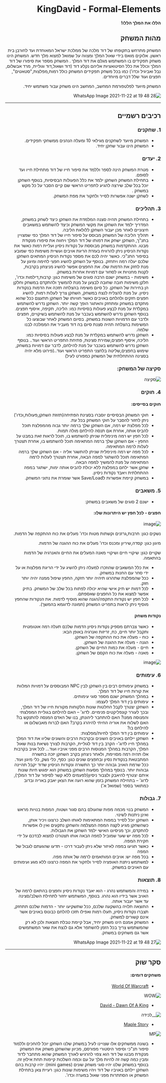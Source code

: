 <div dir='rtl' lang='he'>

# KingDavid - Formal-Elements

**הללו את המלך הללו!**

## מהות המשחק

המשחק מתרחש בתקופתו של דוד מלכה של ממלכת ישראל המאוחדת ועד לחורבן בית ראשון. אלוקים מואס בידי שאול המלך ומצווה על שמואל למצוא מלך חדש. המשחק הינו משחק תפקידים בו המשתמש מגלם את דוד המלך .
המשחק מספר את סיפורו של דוד המלך וכולל את כלל הסיטואציות אליהם נקלע דוד (דוד ושאול,דוד וגוליית, מרד אבשלום, נבל ואביגיל וכדו')
כמו בכל משחק תפקידים המשחק כולל רמות,מפלצות,"סטאטים", חפצים ועוד שלל דברים מיוחדים.

המשחק מיועד לפלטפורמת המחשב, המחשב הינו משחק עבור משתמש יחיד.


![WhatsApp Image 2021-11-22 at 19 48 28](https://user-images.githubusercontent.com/63556870/142910808-9f23aa50-5e86-4dad-a9f3-51f302287158.jpeg)

---


## רכיבים רשמיים

### 1. שחקנים

* המשחק מיועד לשחקנים מגילאי 10 ומעלה הנהנים ממשחקי תפקידים.
* המשחק הינו עבור שחקן יחיד.

### 2. יעדים

* מטרת המשחק הינה לספר וללמד את סיפור חייו של דוד מתחילת חייו ועד לסופם.
* בתחילת המשחק השחקן ילמד את כלל הפעולות הבסיסיות, בנוסף השחקן יוכל בכל שלב שירצה להגיע לתפריט הראשי שם קיים הסבר על כל מקש במשחק .
* לשחקן ישנה אפשרות לסייר ולחקור את מפת המשחק.

### 3. תהליכים

* בתחילת המשחק תהיה סצנה המלמדת את השחקן כיצד לשחק במשחק, המדריך ילמד את השחקן את מקשי המשחק וכיצד להשתמש במשאבים חיצוניים לאחר מכן יעבור השחקן ללולאת הליבה.
* תהליך הליבה של המשחק מבוסס על סיפור חייו של דוד המלך כפי שמצויין בתנ"ך, השחקן ישחק את דמותו של דוד המלך ויחווה את סיפורו מנקודת מבטו.
ההתקדמות במשחק מבוססת על נקודות ניסיון ועליית רמות כאשר את נקודות הניסיון ניתן להרוויח בעזרת הריגת אויבים ועשיית משימות כפי שמובע בסיפור התנ"כי.
כאשר יהיה לכם את מספר נקודות הניסיון המתאים השחקן שלכם יעלה רמה ויתחזק. בנוסף על השחקן להשיג חפצי לחימה ומיגון על מנת לחזק את הדמות שלו. את החפצים אפשר להשיג מניצחון בקרבות, לקנות מחנויות או לסחור עם דמויות אחרות במשחק.
* משימות - במשחק ישנם הרבה סוגים של משימות כגון: קרבות,דילמות וכדו', חלקן משימות חובה שחובה לבצען על מנת להמשיך ולהתקדם במשחק וחלקן הן בחירות של השחקן. כל סיום משימה בהצלחה תזכה את הדמות בנקודות ניסיון.
על מנת להצליח לנצח במשחק, השחקן צריך לעלות רמות, להשיג חפצים חזקים ולהלחם באויבים כאשר חוויותו של השחקן תתעצם ככל שהוא מתקדם במשחק ומתחזק והאתגר הופך קשה יותר.
השחקן נדרש להשתמש במקלדת על מנת לבצע פעולות בסיסיות כמו: הליכה, תקיפה, איסוף חפצים. בנוסף השחקן נדרש להשתמש בעכבר על מנת להשתמש בשיקויים, חפצים ולדבר עם הדמויות השונות במשחק.
בסיום המשחק לאחר שבוצעו כל המשימות בהצלחה תהיה סצנת סיום בה דוד מעביר את הממלכה לבנו שלמה.
* השחקן נדרש להשתמש במקלדת על מנת לבצע פעולות בסיסיות כמו: הליכה, איסוף חפצים,שמירת סצינות, פתיחת התפריט הראשי ועוד.. בנוסף השחקן נדרש להשתמש בעכבר על מנת להילחם, לדבר עם דמויות במשחק, שימוש בחפצים,שליטה בלחצני התפריט הראשי ועוד..(פירוט מלא יהיה בסצינה ההתחלתית של המשחק כמפורט לעיל)


### סקיצה של המשחק:

![סקיצה](https://user-images.githubusercontent.com/20986238/138872582-b1c5259c-3949-4ded-a5c5-7844fa993192.png)



### 4. חוקים



#### חוקים בסייסים:
* חוקי המשחק הבסיסיים יוסברו בסצינת הפתיחה(תזוזת השחקן,פעולות,וכדו') ניתן לחזור להסבר על חוקי המשחק בכל עת.
* לכל מפלצת יש רמה, אם השחקן שלך ברמה יותר גבוה מהמפלצת תוכל להביס אותה, אחרת אם תנסה להילחם מולה תמות.
* לכל חפץ יש רמה מינימלית שניתן להשתמש בו, תוכל לראות זאת במבט על החפץ - אם השחקן שלך ברמה המתאימה תוכל להשתמש בו, אחרת תצטרך לעלות לרמה המתאימה.
* לכל מפה יש רמה מינימלית שניתן להתשגר אליה - אם השחקן שלך ברמה המתאימה תוכל להשתגר למפה הבאה, אחרת תצטרך לעלות לרמה המתאימה על מנת להמשיך למפה הבאה.
* שחקן אשר ילחם במפלצת ללא יכולת להביס אותה ימות, ישתגר במפה ההתחלתית ויאבד נקודות ניסיון.
* במשחק קיימת אפשרות לSave/Load אשר שומרת את נתוני המשחק.

### 5. משאבים

* ישנם 2 סוגים של משאבים במשחק:

#### חפצים - לכל חפץ יש היתרונות שלו:

![image](https://user-images.githubusercontent.com/20986238/144046881-e10b3f03-2a7d-4f7b-9320-e94c41818061.png)


נשקים כגון: חרבות,גרזנים וקשתות מטות וכדו' מעלים את כוח ההתקפה של הדמות.

מיגון כגון: קסדה,שיריון ומכנס וכדו' מעלים את כוח ההגנה של הדמות.

שקויים כגון: שיקויי חיים ושיקויי מאנה המעלים את החיים והאנרגיה של הדמות בהתאמה.



* את כלל המשאבים שהוזכרו למעלה ניתן להשיג על ידי הריגת מפלצות או על ידי סחר עם החנות במשחק.
* ככל שהמפלצת שתהרגו תיהיה יותר חזקה, החפץ שיפול ממנה יהיה יותר חזק.
* לכל דמות יש תיק אישי שהיא יכולה לפתוח בכל שלב של המשחק. בתיק אפשר למצוא את כל החפצים שאספתם.
* לכל חפץ יש נקודות התקפה/הגנה שהוא מוסיף לדמות. את הנקודות שהחפץ מוסיף ניתן לראות בתפריט המשחק (תמונה לדוגמא בהמשך).




#### נקודות משחק
* כאשר צברתם מספיק נקודות ניסיון הדמות שלכם תעלה רמה אוטומטית ותקבל יותר חיים, כח, זריזות ואנרגיה באופן הבא:
 * כוח - מעלה את כוח ההתקפה של השחקן.
 * הגנה - מעלה את ההגנה של השחקן.
 * חיים - מעלה את כמות החיים של השחקן.
 * מאנה - מעלה את כוח הקסם של השחקן.






![image](https://user-images.githubusercontent.com/20986238/144047081-c843bc39-dd8d-4b48-a7d4-35edb0e738c2.png)


### 6. עימותים
  * במשחק עימותים רבים בין השחקן לבין NPC המבוססים על דמויות המלוות את קורות חייו של דוד המלך.
  * במהלך המשחק ישנם מספר סוגי עימותים.
  * עימותים בין דוד המלך לעצמו:
  * השחקן יצטרך לקבל החלטות שונות הלקוחות מקורות חייו של דוד המלך, ובכך לעורר קונפליקטים פנימיים. לדוג' – האם להילחם בגוליית המפלצתי והמנוסה ממנו? האם להתחבר ליהונתן, בנו של האדם המנסה להתנקש בו? האם לשלוח את אוריה החיתי להיהרג בקרב? האם לברוח מאבשלום או להילחם בו?
  * עימותים בין דוד המלך לחיות/מפלצות:
  * השחקן יילחם באויבים השונים ובקרבות הרבים והשונים שליוו את דוד המלך במהלך חייו לדוג'- הקרב בין דוד לגוליית, הקרבות לצורך נשיאת בנות שאול המלך, הקרבות במהלך המנוסות הרבים מפני אויביו ועוד... לכל אויב בקרבות אלו תהיה רמה מסויימת, ולאחר ניצחון בקרב השחקן יזכה בתשורה המתבטאת בנקודות נסיון ובחפצים שונים כגון: כסף, כלי נשק, כלי מיגון ועוד. ככל שרמת האויב גבוהה יותר כך התשורה ונקודות הניסיון שדוד יקבל תהיינה גבוהות יותר. בנוסף במהלך מסעות השחקן במשחק הוא יפגוש חיות שונות איתם יצטרף להיאבק ולצבור ניסיון(לפעמים ללא קשר לסיפור על דוד המלך), לדוג' – בתחילת המשחק בזמן שהוא רועה את הצאן יאבק באריה ובדוב כמתואר בספר (שמואל א')

  



### 7. גבולות
* המשחק בנוי מכמה מפות שהעולם בהם סגור ושטוח, המפות בנויות מראש ואינן ניתנות לשינוי.
* השחקן יוכל לסייר במפות המתאימות לאותו השלב כרצונו ויכיר אותן, כשהשחקן מגיע לקצה המפה המצלמה והשחקן נתקעים ואין לו אפשרות להתקדם, וכך מניסיונו האישי ילמד השחקן את הגבולות.
* לכל מפה יש שער שמוביל למפה הבאה אותו תצטרכו למצוא לבדכם על ידי חקירת המפה.
* כאשר תגיעו במפה לאיזור שלא ניתן לעבור דרכו - תדעו שהגעתם לגבול של המפה
* בכל מפה יש: אויבים המותאמים לרמה של אותה מפה.
* למשתמש ניתנת האופציה לסייר ולחקור את המפה כרצונו ללא מגע ועימותים עם האויבים במשחק.




### 8. תוצאות

* במידה והמשתמש נהרג - הוא יאבד נקודות ניסיון וחפצים בהתאם לרמה של האויב אשר בידיו הוא נהרג. בנוסף, המשתמש יחזור לתחילת השלב/סצינה עד אשר יעבור אותה.
* התוצאה תלויה בהשקעה שלכם, ככל שתשקיעו יותר - הדמות שלכם תתחזק, תצברו נקודות ניסיון, תעלו רמות ואפילו תזכו להלחם כבונוס באויבים אשר אינם קשורים למשחק.
* המשחק אמנם הינו משחק יחיד, אבל קיימת טבלת תוצאות ולכן לא רק שהמשתמש צריך בכל הזמן להשתפר אלא גם לנצח את שאר המשתמשים אשר גם משחקים במשחק.

![WhatsApp Image 2021-11-22 at 19 48 27](https://user-images.githubusercontent.com/63556870/142914997-796e3260-2658-46fb-889f-ded742ce8162.jpeg)


---

## סקר שוק

#### משחקים דומים:

* [World Of Warcraft](https://worldofwarcraft.com/en-us/)

![WOW](https://user-images.githubusercontent.com/20986238/138870772-a68ccdc9-3fb6-4074-957e-a7020c2d47f3.png)


* [David - Dawn Of A King](https://www.box10.com/david-dawn-of-a-king.html)

![__לכידה](https://user-images.githubusercontent.com/20986238/144050049-d3eda205-bcb6-4cbe-9fe2-dbbb3db6401f.png)



* [Maple Story](https://maplestory.nexon.net/)


![MP](https://user-images.githubusercontent.com/20986238/138346985-9742030f-363e-4690-bae0-40db5089fc34.png)






* בשונה ממשחקים אלו שצויינו לעיל במשחק שלנו השחקן יוכל להחכים וללמוד סיפור תנ"כי וסיפור היסטורי מפורסם, מכיוון שהשחקן משחק את המשחק מנקודת מבטו של דוד הוא צפוי להרגיש לאורך המשחק שהוא מתחבר לדוד ומבין כמה קשה זה להיות מלך על עם וכמה השלכות קיימות תחת אילוץ זה.
בנוסף במשחק שלנו יהיו סוגי משחק שונים (mini games): יהיו קרבות בהם השחקן יילחם באויביו של דוד ויהיו משימות שונות כגון: רעיית צאן בתחילת המשחק או הסתתרות מפני שאול במערה וכדו'.  




</div>
